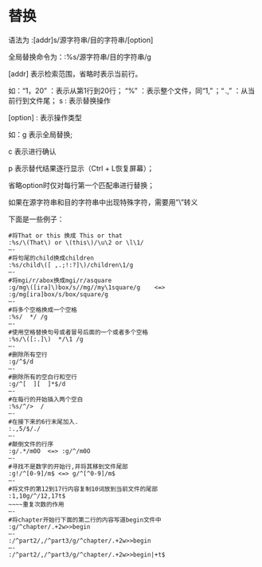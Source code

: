 # 替换

语法为 :[addr]s/源字符串/目的字符串/[option]

全局替换命令为：:%s/源字符串/目的字符串/g

[addr] 表示检索范围，省略时表示当前行。

如：“1，20” ：表示从第1行到20行；
“%” ：表示整个文件，同“1,$”；
“. ,$” ：从当前行到文件尾；
s : 表示替换操作

[option] : 表示操作类型

如：g 表示全局替换; 

c 表示进行确认

p 表示替代结果逐行显示（Ctrl + L恢复屏幕）；

省略option时仅对每行第一个匹配串进行替换；

如果在源字符串和目的字符串中出现特殊字符，需要用”\”转义

下面是一些例子：

    #将That or this 换成 This or that
    :%s/\(That\) or \(this\)/\u\2 or \l\1/
    —- 
    #将句尾的child换成children
    :%s/child\([ ,.;!:?]\)/children\1/g
    —-
    #将mgi/r/abox换成mgi/r/asquare
    :g/mg\([ira]\)box/s//mg//my\1square/g    <=>  :g/mg[ira]box/s/box/square/g
    —-
    #将多个空格换成一个空格
    :%s/  */ /g
    —-
    #使用空格替换句号或者冒号后面的一个或者多个空格
    :%s/\([:.]\)  */\1 /g
    —-
    #删除所有空行
    :g/^$/d
    —-
    #删除所有的空白行和空行
    :g/^[  ][  ]*$/d
    —-
    #在每行的开始插入两个空白
    :%s/^/>  /
    —-
    #在接下来的6行末尾加入.
    :.,5/$/./
    —-
    #颠倒文件的行序
    :g/.*/m0O  <=> :g/^/m0O
    —-
    #寻找不是数字的开始行,并将其移到文件尾部
    :g!/^[0-9]/m$ <=> g/^[^0-9]/m$
    —-
    #将文件的第12到17行内容复制10词放到当前文件的尾部
    :1,10g/^/12,17t$
    ~~~~重复次数的作用
    —-
    #将chapter开始行下面的第二行的内容写道begin文件中
    :g/^chapter/.+2w>>begin
    —-
    :/^part2/,/^part3/g/^chapter/.+2w>>begin
    —-
    :/^part2/,/^part3/g/^chapter/.+2w>>begin|+t$